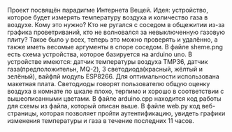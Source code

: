 Проект посвящён парадигме Интернета Вещей.
Идея: устройство, которое будет измерять температуру воздуха и количество газа в воздухе.
Кому это нужно? 
Кто не ругался с соседом в общежитии из-за графика проветриваний, кто не волновался за невыключенную газовую плиту?
Такое было у всех, теперь это можно проверять и удалённо, а также иметь весомые аргументы в споре  соседом.
В файле sheme.png есть схема устройства, которое базируется на arduino uno. В устройстве имеются: датчик температуры воздуха TMP36, датчик газа(предположительн, MQ-2), 3 светодиода(красный, жёлтый и зелёный), вайфпй модуль ESP8266. Для оптимальности использована макетная плата.
Светодиоды говорят пользователю общую оценку воздуха в комнате по шкале плохо, терпимо и хорошо в соответствии с вышеописанными цветами.
В файле arduino.cpp находится код работы для схемы из файла, который описан выше.
В файле web.py код веб-страницы, которая позволяет пройти аутентификацию, увидеть графики изменения температуры и газа в течение последних 11 часов.
